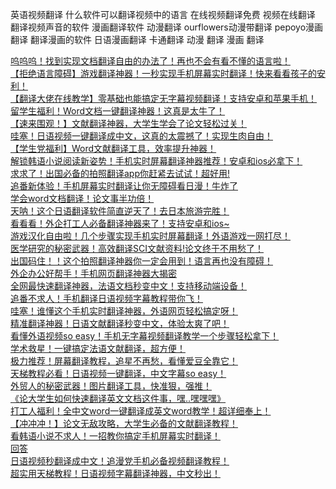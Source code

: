 英语视频翻译
什么软件可以翻译视频中的语言
在线视频翻译免费
视频在线翻译
翻译视频声音的软件
漫画翻译软件
动漫翻译
ourflowers动漫带翻译
pepoyo漫画翻译
翻译漫画的软件
日语漫画翻译
卡通翻译
动漫 翻译
漫画 翻译

[呜呜呜！找到实现文档翻译自由的办法了！再也不会有看不懂的语言啦！](https://www.douban.com/note/861799853/?_i=5927174NY5RCSZ)<br>
[【拒绝语言障碍】游戏翻译神器！一秒实现手机屏幕实时翻译！快来看看孩子的安利！](https://www.douban.com/note/862361753/?_i=5927128NY5RCSZ)<br>
[【翻译大佬在线教学】零基础也能搞定无字幕视频翻译！支持安卓和苹果手机！](https://www.douban.com/note/862442745/?_i=6184792NY5RCSZ,6184797NY5RCSZ)<br>
[留学生福利！Word文档一键翻译神器！这真是太牛了！](https://www.douban.com/note/862665046/?_i=6790388NY5RCSZ)<br>
[【速来围观！】文献翻译神器，大学生学会了论文轻松过关！](https://www.douban.com/note/862831993/?_i=7218546NY5RCSZ)<br>
[哇塞！日语视频一键翻译成中文，这真的太震撼了！实现生肉自由！](https://www.douban.com/note/863026170/?_i=7745350NY5RCSZ)<br>
[【学生党福利】Word文献翻译工具，效率提升神器！](https://www.douban.com/note/863306156/?_dtcc=1&_i=8603032NY5RCSZ)<br>
[解锁韩语小说阅读新姿势！手机实时屏幕翻译神器推荐！安卓和ios必拿下！](https://www.douban.com/note/863533598/?_i=9213307NY5RCSZ)<br>
[求求了！出国必备的拍照翻译app你赶紧去试试！超好用!](https://www.douban.com/note/863664711/?_i=9558701NY5RCSZ)<br>
[追番新体验！手机屏幕实时翻译让你无障碍看日漫！牛炸了](https://www.douban.com/note/863749454/?_i=9821621NY5RCSZ)<br>
[学会word文档翻译！论文事半功倍！](https://www.douban.com/note/863878319/?_i=0171494NY5RCSZ)<br>
[天呐！这个日语翻译软件简直逆天了！去日本旅游完胜！](https://www.douban.com/note/863955558/?_i=0422333NY5RCSZ)<br>
[看看看！外企打工人必备翻译神器来了！支持安卓和ios~](https://www.douban.com/note/864083898/?_i=0766644NY5RCSZ)<br>
[游戏汉化自由啦！几个步骤实现手机实时屏幕翻译！外语游戏一网打尽！](https://www.douban.com/note/864164636/?_i=1029335NY5RCSZ)<br>
[医学研究的秘密武器！高效翻译SCI文献资料!论文终于不用愁了！](https://www.douban.com/note/864296475/?_i=1374370NY5RCSZ,1376397NY5RCSZ)<br>
[出国码住！！这个拍照翻译神器你一定会用到！语言再也没有障碍！](https://www.douban.com/note/864374536/?_i=1630428NY5RCSZ)<br>
[外企办公好帮手！手机网页翻译神器大揭密](https://www.douban.com/note/864516948/?_dtcc=1&_i=2043374NY5RCSZ,2043963lo97EoN)<br>
[全网最快速翻译神器，法语文档秒变中文！支持移动端设备！](https://www.douban.com/note/864731912/?_i=2582532NY5RCSZ)<br>
[追番不求人！手机翻译日语视频字幕教程带你飞！](https://www.douban.com/note/864814236/?_i=2849931NY5RCSZ)<br>
[哇塞！谁懂这个手机实时翻译神器，外语网页轻松搞定呀！](https://www.douban.com/note/864937041/?_i=3187721NY5RCSZ,3188545NY5RCSZ)<br>
[精准翻译神器！日语文献翻译秒变中文，体验太爽了吧！](https://www.douban.com/note/865148133/?_i=3794057NY5RCSZ)<br>
[看懂外语视频so easy！手机无字幕视频翻译教学一个步骤轻松拿下！](https://www.douban.com/note/865232915/?_i=4058909NY5RCSZ,4058986NY5RCSZ)<br>
[学术救星！一键搞定法语文献翻译，超方便！](https://www.douban.com/note/865441031/?_i=4658171NY5RCSZ,4660931NY5RCSZ)<br>
[极力推荐！屏幕翻译教程，追星不再愁，看懂爱豆全靠它！](https://www.douban.com/note/865571965/?_dtcc=1&_i=5066777NY5RCSZ,5089327lo97EoN)<br>
[天梯教程必看！日语视频一键翻译，中文字幕so easy！](https://www.douban.com/note/865655244/?_i=5258185NY5RCSZ)<br>
[外贸人的秘密武器！图片翻译工具，快准狠，强推！](https://www.douban.com/note/865786665/?_dtcc=1&_i=5671381NY5RCSZ)<br>
[《论大学生如何快速翻译英文文档这件事，嘿..嘿嘿嘿》](https://zhuanlan.zhihu.com/p/695214323)<br>
[打工人福利！全中文word一键翻译成英文word教学！超详细奉上！](https://zhuanlan.zhihu.com/p/697462169)<br>
[【冲冲冲！】论文无敌攻略，大学生必备的文献翻译教程！](https://zhuanlan.zhihu.com/p/701073229)<br>
[看韩语小说不求人！一招教你搞定手机屏幕实时翻译！](https://zhuanlan.zhihu.com/p/705121975)<br>
[回答](https://www.zhihu.com/question/37515789/answer/3562653868)<br>
[日语视频秒翻译成中文！追漫党手机必备视频翻译教程！](https://zhuanlan.zhihu.com/p/712852690)<br>
[超实用天梯教程！日语视频字幕翻译神器，中文秒出！](https://zhuanlan.zhihu.com/p/717815733)<br>

